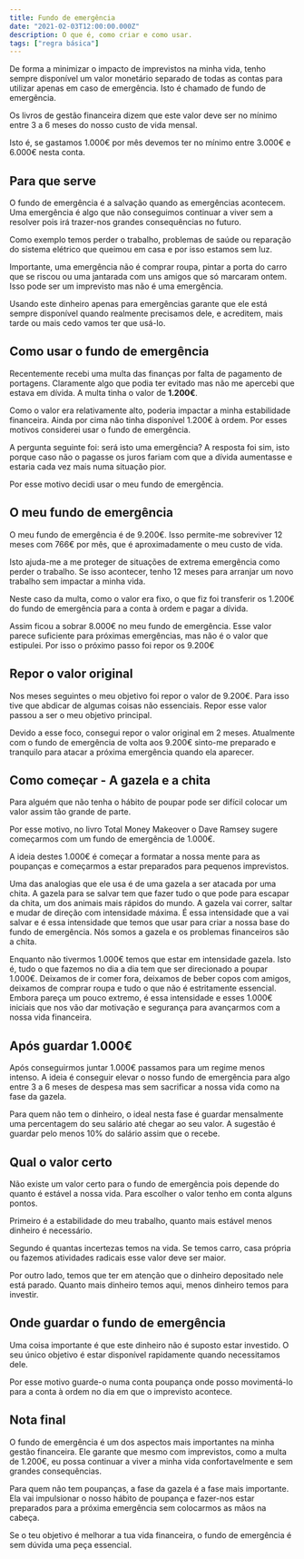 ```yaml
---
title: Fundo de emergência
date: "2021-02-03T12:00:00.000Z"
description: O que é, como criar e como usar.
tags: ["regra básica"]
---
```


De forma a minimizar o impacto de imprevistos na minha vida, tenho sempre disponível um valor monetário separado de todas as contas para utilizar apenas em caso de emergência. Isto é chamado de fundo de emergência.

Os livros de gestão financeira dizem que este valor deve ser no mínimo entre 3 a 6 meses do nosso custo de vida mensal.

Isto é, se gastamos 1.000€ por mês devemos ter no mínimo entre 3.000€ e 6.000€ nesta conta.

## Para que serve

O fundo de emergência é a salvação quando as emergências acontecem. Uma emergência é algo que não conseguimos continuar a viver sem a resolver pois irá trazer-nos grandes consequências no futuro.

Como exemplo temos perder o trabalho, problemas de saúde ou reparação do sistema elétrico que queimou em casa e por isso estamos sem luz.

Importante, uma emergência não é comprar roupa, pintar a porta do carro que se riscou ou uma jantarada com uns amigos que só marcaram ontem. Isso pode ser um imprevisto mas não é uma emergência.

Usando este dinheiro apenas para emergências garante que ele está sempre disponível quando realmente precisamos dele, e acreditem, mais tarde ou mais cedo vamos ter que usá-lo.

## Como usar o fundo de emergência

Recentemente recebi uma multa das finanças por falta de pagamento de portagens. Claramente algo que podia ter evitado mas não me apercebi que estava em dívida. A multa tinha o valor de **1.200€**.

Como o valor era relativamente alto, poderia impactar a minha estabilidade financeira. Ainda por cima não tinha disponível 1.200€ à ordem. Por esses motivos considerei usar o fundo de emergência.

A pergunta seguinte foi: será isto uma emergência? A resposta foi sim, isto porque caso não o pagasse os juros fariam com que a dívida aumentasse e estaria cada vez mais numa situação pior.

Por esse motivo decidi usar o meu fundo de emergência.

## O meu fundo de emergência

O meu fundo de emergência é de 9.200€. Isso permite-me sobreviver 12 meses com 766€ por mês, que é aproximadamente o meu custo de vida.

Isto ajuda-me a me proteger de situações de extrema emergência como perder o trabalho. Se isso acontecer, tenho 12 meses para arranjar um novo trabalho sem impactar a minha vida.

Neste caso da multa, como o valor era fixo, o que fiz foi transferir os 1.200€ do fundo de emergência para a conta à ordem e pagar a dívida.

Assim ficou a sobrar 8.000€ no meu fundo de emergência. Esse valor parece suficiente para próximas emergências, mas não é o valor que estipulei. Por isso o próximo passo foi repor os 9.200€

## Repor o valor original

Nos meses seguintes o meu objetivo foi repor o valor de 9.200€. Para isso tive que abdicar de algumas coisas não essenciais. Repor esse valor passou a ser o meu objetivo principal.

Devido a esse foco, consegui repor o valor original em 2 meses. Atualmente com o fundo de emergência de volta aos 9.200€ sinto-me preparado e tranquilo para atacar a próxima emergência quando ela aparecer.

## Como começar - A gazela e a chita

Para alguém que não tenha o hábito de poupar pode ser difícil colocar um valor assim tão grande de parte.

Por esse motivo, no livro Total Money Makeover o Dave Ramsey sugere começarmos com um fundo de emergência de 1.000€.

A ideia destes 1.000€ é começar a formatar a nossa mente para as poupanças e começarmos a estar preparados para pequenos imprevistos.

Uma das analogias que ele usa é de uma gazela a ser atacada por uma chita. A gazela para se salvar tem que fazer tudo o que pode para escapar da chita, um dos animais mais rápidos do mundo. A gazela vai correr, saltar e mudar de direção com intensidade máxima. É essa intensidade que a vai salvar e é essa intensidade que temos que usar para criar a nossa base do fundo de emergência. Nós somos a gazela e os problemas financeiros são a chita.

Enquanto não tivermos 1.000€ temos que estar em intensidade gazela. Isto é, tudo o que fazemos no dia a dia tem que ser direcionado a poupar 1.000€. Deixamos de ir comer fora, deixamos de beber copos com amigos, deixamos de comprar roupa e tudo o que não é estritamente essencial. Embora pareça um pouco extremo, é essa intensidade e esses 1.000€ iniciais que nos vão dar motivação e segurança para avançarmos com a nossa vida financeira.

## Após guardar 1.000€

Após conseguirmos juntar 1.000€ passamos para um regime menos intenso. A ideia é conseguir elevar o nosso fundo de emergência para algo entre 3 a 6 meses de despesa mas sem sacrificar a nossa vida como na fase da gazela.

Para quem não tem o dinheiro, o ideal nesta fase é guardar mensalmente uma percentagem do seu salário até chegar ao seu valor. A sugestão é guardar pelo menos 10% do salário assim que o recebe.

## Qual o valor certo

Não existe um valor certo para o fundo de emergência pois depende do quanto é estável a nossa vida. Para escolher o valor tenho em conta alguns pontos.

Primeiro é a estabilidade do meu trabalho, quanto mais estável menos dinheiro é necessário.

Segundo é quantas incertezas temos na vida. Se temos carro, casa própria ou fazemos atividades radicais esse valor deve ser maior.

Por outro lado, temos que ter em atenção que o dinheiro depositado nele está parado. Quanto mais dinheiro temos aqui, menos dinheiro temos para investir.

## Onde guardar o fundo de emergência

Uma coisa importante é que este dinheiro não é suposto estar investido. O seu único objetivo é estar disponível rapidamente quando necessitamos dele.

Por esse motivo guarde-o numa conta poupança onde posso movimentá-lo para a conta à ordem no dia em que o imprevisto acontece.

## Nota final

O fundo de emergência é um dos aspectos mais importantes na minha gestão financeira. Ele garante que mesmo com imprevistos, como a multa de 1.200€, eu possa continuar a viver a minha vida confortavelmente e sem grandes consequências.

Para quem não tem poupanças, a fase da gazela é a fase mais importante. Ela vai impulsionar o nosso hábito de poupança e fazer-nos estar preparados para a próxima emergência sem colocarmos as mãos na cabeça.

Se o teu objetivo é melhorar a tua vida financeira, o fundo de emergência é sem dúvida uma peça essencial.

